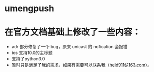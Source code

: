 # umengpush
# 在官方文档基础上修改了一些内容：
- adr 部分修复了一个 bug，原来 unicast 的 nofication 会报错
- ios 支持10.0的主标题
- 支持了python3.0
- 暂时只是满足了我的需求，如果有需要可以联系我（held911@163.com）。
